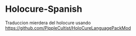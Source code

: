 # Holocure-Spanish
Traduccion mierdera del holocure usando https://github.com/PippleCultist/HoloCureLanguagePackMod

